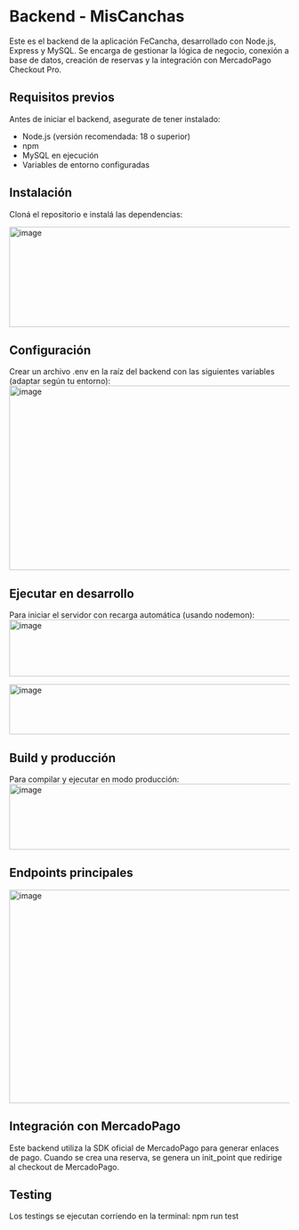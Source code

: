 # Backend - MisCanchas

Este es el backend de la aplicación FeCancha, desarrollado con Node.js, Express y MySQL.
Se encarga de gestionar la lógica de negocio, conexión a base de datos, creación de reservas y la integración con MercadoPago Checkout Pro.

## Requisitos previos
Antes de iniciar el backend, asegurate de tener instalado:

- Node.js (versión recomendada: 18 o superior)
- npm
- MySQL en ejecución
- Variables de entorno configuradas

## Instalación
Cloná el repositorio e instalá las dependencias:

<img width="960" height="180" alt="image" src="https://github.com/user-attachments/assets/c4a79760-9857-4882-aacf-666f23d4ffa4" />

## Configuración
Crear un archivo .env en la raíz del backend con las siguientes variables (adaptar según tu entorno):
<img width="730" height="331" alt="image" src="https://github.com/user-attachments/assets/b1582d2a-c9c4-4822-bd7d-eb5235ce1f63" />

## Ejecutar en desarrollo
Para iniciar el servidor con recarga automática (usando nodemon):
<img width="761" height="102" alt="image" src="https://github.com/user-attachments/assets/20b4d335-825c-4b17-aa48-49752a474e09" />

<img width="736" height="90" alt="image" src="https://github.com/user-attachments/assets/853b29ea-48e6-49e1-9137-13dcff9fe999" />

## Build y producción
Para compilar y ejecutar en modo producción:
<img width="757" height="118" alt="image" src="https://github.com/user-attachments/assets/0a60bd2a-5f95-4221-b9c5-b2ccdb90966d" />

## Endpoints principales
<img width="928" height="383" alt="image" src="https://github.com/user-attachments/assets/a349dd4c-6afc-41e8-8308-9acbb75dc7e5" />

## Integración con MercadoPago
Este backend utiliza la SDK oficial de MercadoPago para generar enlaces de pago.
Cuando se crea una reserva, se genera un init_point que redirige al checkout de MercadoPago.

## Testing
Los testings se ejecutan corriendo en la terminal: npm run test

